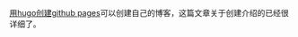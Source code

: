 [用hugo创建github pages](https://youngkin.github.io/post/createafreeblogsite/)可以创建自己的博客，这篇文章关于创建介绍的已经很详细了。

